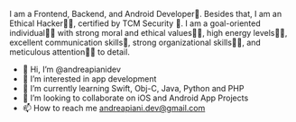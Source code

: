 
I am a Frontend, Backend, and Android Developer🎡. Besides that, I am an Ethical Hacker👩‍🎓, certified by TCM Security 🎯. I am a goal-oriented individual👩‍💻 with strong moral and ethical values🙇‍♀️, high energy levels🤹‍♀️, excellent communication skills👐, strong organizational skills👮‍♀️, and meticulous attention🕵️‍♀️ to detail.

- 👋 Hi, I’m @andreapianidev
- 👀 I’m interested in app development
- 🌱 I’m currently learning Swift, Obj-C, Java, Python and PHP
- 💞️ I’m looking to collaborate on iOS and Android App Projects
- 📫 How to reach me andreapiani.dev@gmail.com
<!---
andreapianidev/andreapianidev is a ✨ special ✨ repository because its `README.md` (this file) appears on your GitHub profile.
You can click the Preview link to take a look at your changes.
--->
